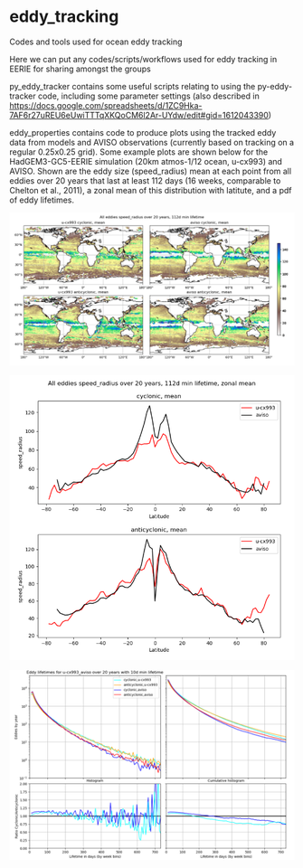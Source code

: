 # eddy_tracking
Codes and tools used for ocean eddy tracking

Here we can put any codes/scripts/workflows used for eddy tracking in EERIE for sharing amongst the groups

py_eddy_tracker contains some useful scripts relating to using the py-eddy-tracker code, including some parameter settings (also described in https://docs.google.com/spreadsheets/d/1ZC9Hka-7AF6r27uREU6eUwiTTTqXKQoCM6l2Ar-UYdw/edit#gid=1612043390)

eddy_properties contains code to produce plots using the tracked eddy data from models and AVISO observations (currently based on tracking on a regular 0.25x0.25 grid). 
Some example plots are shown below for the HadGEM3-GC5-EERIE simulation (20km atmos-1/12 ocean, u-cx993) and AVISO. Shown are the eddy size (speed_radius) mean at each point from all eddies over 20 years that last at least 112 days (16 weeks, comparable to Chelton et al., 2011), a zonal mean of this distribution with latitute, and a pdf of eddy lifetimes.

![Lat-lon eddy radius distribution](./eddy_properties/figures/eddy_u-cx993_aviso_20years_112minlifetime_speed_radius_mean.png)

![Zonal mean eddy radius distribution](./eddy_properties/figures/eddy_u-cx993_aviso_20years_112minlifetime_speed_radius_mean_zonalmean.png)

![Eddy lifetime pdf](./eddy_properties/figures/eddy_lifetime_u-cx993_aviso_20years_10minlifetime.png)
